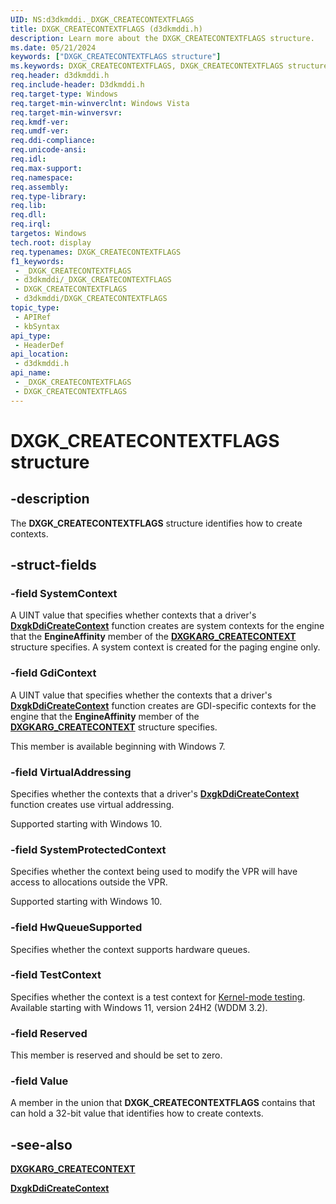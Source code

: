 ```yaml
---
UID: NS:d3dkmddi._DXGK_CREATECONTEXTFLAGS
title: DXGK_CREATECONTEXTFLAGS (d3dkmddi.h)
description: Learn more about the DXGK_CREATECONTEXTFLAGS structure.
ms.date: 05/21/2024
keywords: ["DXGK_CREATECONTEXTFLAGS structure"]
ms.keywords: DXGK_CREATECONTEXTFLAGS, DXGK_CREATECONTEXTFLAGS structure [Display Devices], DmStructs_19418464-77f9-407f-8b04-c6a35561069b.xml, _DXGK_CREATECONTEXTFLAGS, d3dkmddi/DXGK_CREATECONTEXTFLAGS, display.dxgk_createcontextflags
req.header: d3dkmddi.h
req.include-header: D3dkmddi.h
req.target-type: Windows
req.target-min-winverclnt: Windows Vista
req.target-min-winversvr: 
req.kmdf-ver: 
req.umdf-ver: 
req.ddi-compliance: 
req.unicode-ansi: 
req.idl: 
req.max-support: 
req.namespace: 
req.assembly: 
req.type-library: 
req.lib: 
req.dll: 
req.irql: 
targetos: Windows
tech.root: display
req.typenames: DXGK_CREATECONTEXTFLAGS
f1_keywords:
 - _DXGK_CREATECONTEXTFLAGS
 - d3dkmddi/_DXGK_CREATECONTEXTFLAGS
 - DXGK_CREATECONTEXTFLAGS
 - d3dkmddi/DXGK_CREATECONTEXTFLAGS
topic_type:
 - APIRef
 - kbSyntax
api_type:
 - HeaderDef
api_location:
 - d3dkmddi.h
api_name:
 - _DXGK_CREATECONTEXTFLAGS
 - DXGK_CREATECONTEXTFLAGS
---
```


# DXGK_CREATECONTEXTFLAGS structure

## -description

The **DXGK_CREATECONTEXTFLAGS** structure identifies how to create contexts.

## -struct-fields

### -field SystemContext

A UINT value that specifies whether contexts that a driver's [**DxgkDdiCreateContext**](nc-d3dkmddi-dxgkddi_createcontext.md) function creates are system contexts for the engine that the **EngineAffinity** member of the [**DXGKARG_CREATECONTEXT**](ns-d3dkmddi-_dxgkarg_createcontext.md) structure specifies. A system context is created for the paging engine only.

### -field GdiContext

A UINT value that specifies whether the contexts that a driver's [**DxgkDdiCreateContext**](nc-d3dkmddi-dxgkddi_createcontext.md) function creates are GDI-specific contexts for the engine that the **EngineAffinity** member of the [**DXGKARG_CREATECONTEXT**](ns-d3dkmddi-_dxgkarg_createcontext.md) structure specifies.

This member is available beginning with Windows 7.

### -field VirtualAddressing

Specifies whether the contexts that a driver's [**DxgkDdiCreateContext**](nc-d3dkmddi-dxgkddi_createcontext.md) function creates use virtual addressing.

Supported starting with Windows 10.

### -field SystemProtectedContext

Specifies whether the context being used to modify the VPR will have access to allocations outside the VPR.

Supported starting with Windows 10.

### -field HwQueueSupported

Specifies whether the context supports hardware queues.

### -field TestContext

Specifies whether the context is a test context for [Kernel-mode testing](/windows-hardware/drivers/kernel/kernel-mode-testing). Available starting with Windows 11, version 24H2 (WDDM 3.2).

### -field Reserved

This member is reserved and should be set to zero.

### -field Value

A member in the union that **DXGK_CREATECONTEXTFLAGS** contains that can hold a 32-bit value that identifies how to create contexts.

## -see-also

[**DXGKARG_CREATECONTEXT**](ns-d3dkmddi-_dxgkarg_createcontext.md)

[**DxgkDdiCreateContext**](nc-d3dkmddi-dxgkddi_createcontext.md)
